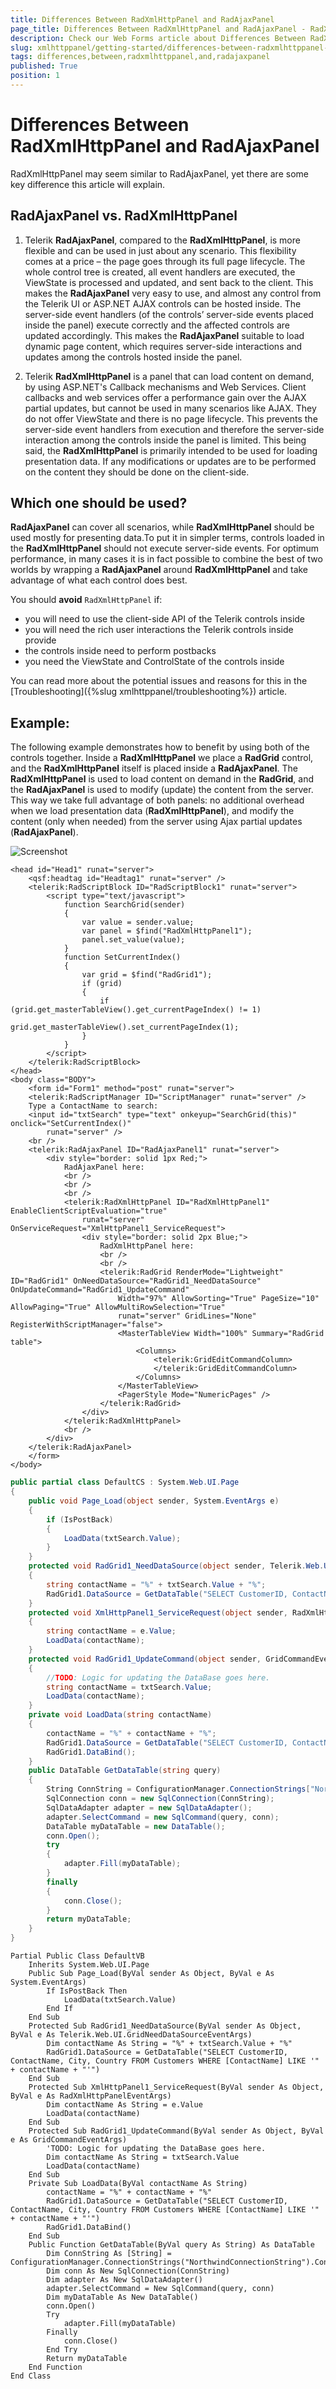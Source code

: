 ```yaml
---
title: Differences Between RadXmlHttpPanel and RadAjaxPanel
page_title: Differences Between RadXmlHttpPanel and RadAjaxPanel - RadXmlHttpPanel
description: Check our Web Forms article about Differences Between RadXmlHttpPanel and RadAjaxPanel.
slug: xmlhttppanel/getting-started/differences-between-radxmlhttppanel-and-radajaxpanel
tags: differences,between,radxmlhttppanel,and,radajaxpanel
published: True
position: 1
---
```


# Differences Between RadXmlHttpPanel and RadAjaxPanel

RadXmlHttpPanel may seem similar to RadAjaxPanel, yet there are some key difference this article will explain.

## RadAjaxPanel vs. RadXmlHttpPanel

1. Telerik **RadAjaxPanel**, compared to the **RadXmlHttpPanel**, is more flexible and can be used in just about any scenario. This flexibility comes at a price – the page goes through its full page lifecycle. The whole control tree is created, all event handlers are executed, the ViewState is processed and updated, and sent back to the client. This makes the **RadAjaxPanel** very easy to use, and almost any control from the Telerik UI or ASP.NET AJAX controls can be hosted inside. The server-side event handlers (of the controls’ server-side events placed inside the panel) execute correctly and the affected controls are updated accordingly. This makes the **RadAjaxPanel** suitable to load dynamic page content, which requires server-side interactions and updates among the controls hosted inside the panel.

1. Telerik **RadXmlHttpPanel** is a panel that can load content on demand, by using ASP.NET's Callback mechanisms and Web Services. Client callbacks and web services offer a performance gain over the AJAX partial updates, but cannot be used in many scenarios like AJAX. They do not offer ViewState and there is no page lifecycle. This prevents the server-side event handlers from execution and therefore the server-side interaction among the controls inside the panel is limited. This being said, the **RadXmlHttpPanel** is primarily intended to be used for loading presentation data. If any modifications or updates are to be performed on the content they should be done on the client-side.



## Which one should be used?

**RadAjaxPanel** can cover all scenarios, while **RadXmlHttpPanel** should be used mostly for presenting data.To put it in simpler terms, controls loaded in the **RadXmlHttpPanel** should not execute server-side events. For optimum performance, in many cases it is in fact possible to combine the best of two worlds by wrapping a **RadAjaxPanel** around **RadXmlHttpPanel** and take advantage of what each control does best.

You should **avoid** `RadXmlHttpPanel` if:

* you will need to use the client-side API of the Telerik controls inside
* you will need the rich user interactions the Telerik controls inside provide
* the controls inside need to perform postbacks
* you need the ViewState and ControlState of the controls inside

You can read more about the potential issues and reasons for this in the [Troubleshooting]({%slug xmlhttppanel/troubleshooting%}) article.

## Example:

The following example demonstrates how to benefit by using both of the controls together. Inside a **RadXmlHttpPanel** we place a **RadGrid** control, and the **RadXmlHttpPanel** itself is placed inside a **RadAjaxPanel**. The **RadXmlHttpPanel** is used to load content on demand in the **RadGrid**, and the **RadAjaxPanel** is used to modify (update) the content from the server. This way we take full advantage of both panels: no additional overhead when we load presentation data (**RadXmlHttpPanel**), and modify the content (only when needed) from the server using Ajax partial updates (**RadAjaxPanel**).


![Screenshot](images/xmlhttppanel-updateinfowithradajaxpanel.png)

````ASP.NET
<head id="Head1" runat="server">
    <qsf:headtag id="Headtag1" runat="server" />
    <telerik:RadScriptBlock ID="RadScriptBlock1" runat="server">
        <script type="text/javascript">
            function SearchGrid(sender)
            {
                var value = sender.value;
                var panel = $find("RadXmlHttpPanel1");
                panel.set_value(value);
            }
            function SetCurrentIndex()
            {
                var grid = $find("RadGrid1");
                if (grid)
                {
                    if (grid.get_masterTableView().get_currentPageIndex() != 1)
                        grid.get_masterTableView().set_currentPageIndex(1);
                }
            }      
        </script>
    </telerik:RadScriptBlock>
</head>
<body class="BODY">
    <form id="Form1" method="post" runat="server">
    <telerik:RadScriptManager ID="ScriptManager" runat="server" />
    Type a ContactName to search:
    <input id="txtSearch" type="text" onkeyup="SearchGrid(this)" onclick="SetCurrentIndex()"
        runat="server" />
    <br />
    <telerik:RadAjaxPanel ID="RadAjaxPanel1" runat="server">
        <div style="border: solid 1px Red;">
            RadAjaxPanel here:
            <br />
            <br />
            <br />
            <telerik:RadXmlHttpPanel ID="RadXmlHttpPanel1" EnableClientScriptEvaluation="true"
                runat="server" OnServiceRequest="XmlHttpPanel1_ServiceRequest">
                <div style="border: solid 2px Blue;">
                    RadXmlHttpPanel here:
                    <br />
                    <br />
                    <telerik:RadGrid RenderMode="Lightweight" ID="RadGrid1" OnNeedDataSource="RadGrid1_NeedDataSource" OnUpdateCommand="RadGrid1_UpdateCommand"
                        Width="97%" AllowSorting="True" PageSize="10" AllowPaging="True" AllowMultiRowSelection="True"
                        runat="server" GridLines="None" RegisterWithScriptManager="false">
                        <MasterTableView Width="100%" Summary="RadGrid table">
                            <Columns>
                                <telerik:GridEditCommandColumn>
                                </telerik:GridEditCommandColumn>
                            </Columns>
                        </MasterTableView>
                        <PagerStyle Mode="NumericPages" />
                    </telerik:RadGrid>
                </div>
            </telerik:RadXmlHttpPanel>
            <br />
        </div>
    </telerik:RadAjaxPanel>
    </form>
</body>
````





````C#
public partial class DefaultCS : System.Web.UI.Page
{
	public void Page_Load(object sender, System.EventArgs e)
	{
		if (IsPostBack)
		{
			LoadData(txtSearch.Value);
		}
	}
	protected void RadGrid1_NeedDataSource(object sender, Telerik.Web.UI.GridNeedDataSourceEventArgs e)
	{
		string contactName = "%" + txtSearch.Value + "%";
		RadGrid1.DataSource = GetDataTable("SELECT CustomerID, ContactName, City, Country FROM Customers WHERE [ContactName] LIKE '" + contactName + "'");
	}
	protected void XmlHttpPanel1_ServiceRequest(object sender, RadXmlHttpPanelEventArgs e)
	{
		string contactName = e.Value;
		LoadData(contactName);
	}
	protected void RadGrid1_UpdateCommand(object sender, GridCommandEventArgs e)
	{
		//TODO: Logic for updating the DataBase goes here.
		string contactName = txtSearch.Value;
		LoadData(contactName);
	}
	private void LoadData(string contactName)
	{
		contactName = "%" + contactName + "%";
		RadGrid1.DataSource = GetDataTable("SELECT CustomerID, ContactName, City, Country FROM Customers WHERE [ContactName] LIKE '" + contactName + "'");
		RadGrid1.DataBind();
	}
	public DataTable GetDataTable(string query)
	{
		String ConnString = ConfigurationManager.ConnectionStrings["NorthwindConnectionString"].ConnectionString;
		SqlConnection conn = new SqlConnection(ConnString);
		SqlDataAdapter adapter = new SqlDataAdapter();
		adapter.SelectCommand = new SqlCommand(query, conn);
		DataTable myDataTable = new DataTable();
		conn.Open();
		try
		{
			adapter.Fill(myDataTable);
		}
		finally
		{
			conn.Close();
		}
		return myDataTable;
	}
}
````
````VB
Partial Public Class DefaultVB
    Inherits System.Web.UI.Page
    Public Sub Page_Load(ByVal sender As Object, ByVal e As System.EventArgs)
        If IsPostBack Then
            LoadData(txtSearch.Value)
        End If
    End Sub
    Protected Sub RadGrid1_NeedDataSource(ByVal sender As Object, ByVal e As Telerik.Web.UI.GridNeedDataSourceEventArgs)
        Dim contactName As String = "%" + txtSearch.Value + "%"
        RadGrid1.DataSource = GetDataTable("SELECT CustomerID, ContactName, City, Country FROM Customers WHERE [ContactName] LIKE '" + contactName + "'")
    End Sub
    Protected Sub XmlHttpPanel1_ServiceRequest(ByVal sender As Object, ByVal e As RadXmlHttpPanelEventArgs)
        Dim contactName As String = e.Value
        LoadData(contactName)
    End Sub
    Protected Sub RadGrid1_UpdateCommand(ByVal sender As Object, ByVal e As GridCommandEventArgs)
        'TODO: Logic for updating the DataBase goes here.
        Dim contactName As String = txtSearch.Value
        LoadData(contactName)
    End Sub
    Private Sub LoadData(ByVal contactName As String)
        contactName = "%" + contactName + "%"
        RadGrid1.DataSource = GetDataTable("SELECT CustomerID, ContactName, City, Country FROM Customers WHERE [ContactName] LIKE '" + contactName + "'")
        RadGrid1.DataBind()
    End Sub
    Public Function GetDataTable(ByVal query As String) As DataTable
        Dim ConnString As [String] = ConfigurationManager.ConnectionStrings("NorthwindConnectionString").ConnectionString
        Dim conn As New SqlConnection(ConnString)
        Dim adapter As New SqlDataAdapter()
        adapter.SelectCommand = New SqlCommand(query, conn)
        Dim myDataTable As New DataTable()
        conn.Open()
        Try
            adapter.Fill(myDataTable)
        Finally
            conn.Close()
        End Try
        Return myDataTable
    End Function
End Class
````



